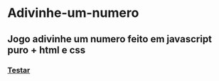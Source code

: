# Adivinhe-um-numero
<h2>Jogo adivinhe um numero feito em javascript puro + html e css </h2>


<h3><a href="https://adivinhe-o-numero.netlify.app/" target="_blank">Testar </a></h3>

